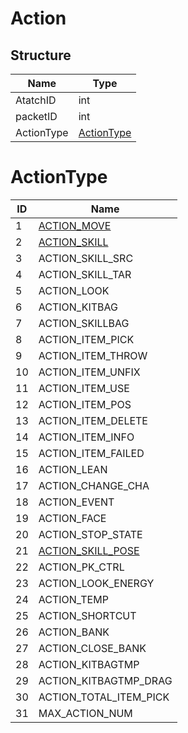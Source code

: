 # Action

## Structure

|Name|Type|
|--|--|
|AtatchID|int|
|packetID|int|
|ActionType|[ActionType](#ActionType)|

# ActionType

| ID |Name|
|----|----|
|1|[ACTION_MOVE](./actions/move.md)|
|2|[ACTION_SKILL](./actions/skill.md)|
|3|ACTION_SKILL_SRC|
|4|ACTION_SKILL_TAR|
|5|ACTION_LOOK|
|6|ACTION_KITBAG|
|7|ACTION_SKILLBAG|
|8|ACTION_ITEM_PICK|
|9|ACTION_ITEM_THROW|
|10|ACTION_ITEM_UNFIX|
|11|ACTION_ITEM_USE|
|12|ACTION_ITEM_POS|
|13|ACTION_ITEM_DELETE|
|14|ACTION_ITEM_INFO|
|15|ACTION_ITEM_FAILED|
|16|ACTION_LEAN|
|17|ACTION_CHANGE_CHA|
|18|ACTION_EVENT|
|19|ACTION_FACE|
|20|ACTION_STOP_STATE|
|21|[ACTION_SKILL_POSE](./actions/SkillPose.md)|
|22|ACTION_PK_CTRL|
|23|ACTION_LOOK_ENERGY|
|24|ACTION_TEMP|
|25|ACTION_SHORTCUT|
|26|ACTION_BANK|
|27|ACTION_CLOSE_BANK|
|28|ACTION_KITBAGTMP|
|29|ACTION_KITBAGTMP_DRAG|
|30|ACTION_TOTAL_ITEM_PICK|
|31|MAX_ACTION_NUM|